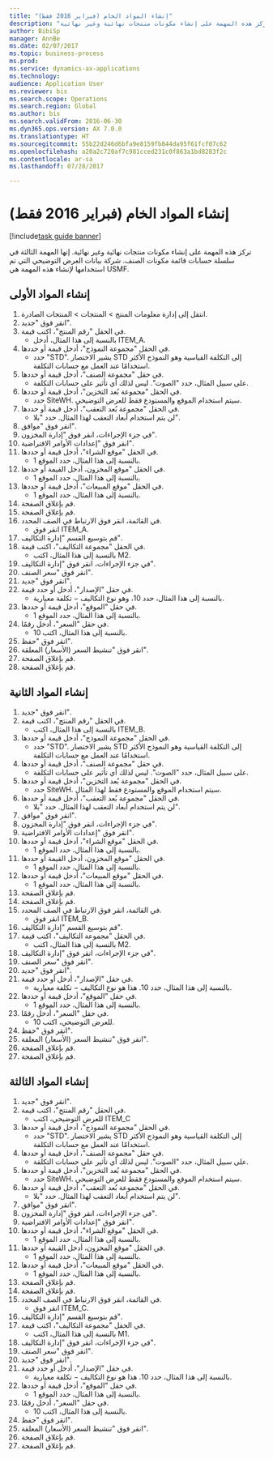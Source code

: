 ```yaml
--- 
title: "إنشاء المواد الخام (فبراير 2016 فقط)"
description: "تركز هذه المهمة على إنشاء مكونات منتجات نهائية وغير نهائية."
author: BibiSp
manager: AnnBe
ms.date: 02/07/2017
ms.topic: business-process
ms.prod: 
ms.service: dynamics-ax-applications
ms.technology: 
audience: Application User
ms.reviewer: bis
ms.search.scope: Operations
ms.search.region: Global
ms.author: bis
ms.search.validFrom: 2016-06-30
ms.dyn365.ops.version: AX 7.0.0
ms.translationtype: HT
ms.sourcegitcommit: 55b22d246d6bfa9e8159fb844da95f61fcf07c62
ms.openlocfilehash: a20a2c720af7c981cced231c0f863a1bd8283f2c
ms.contentlocale: ar-sa
ms.lasthandoff: 07/28/2017

---
```

# <a name="create-raw-materials-february-2016-only"></a>إنشاء المواد الخام (فبراير 2016 فقط)

[!include[task guide banner](../../includes/task-guide-banner.md)]

تركز هذه المهمة على إنشاء مكونات منتجات نهائية وغير نهائية. إنها المهمة الثالثة في سلسلة حسابات قائمة مكونات الصنف. شركة بيانات العرض التوضيحي التي تم استخدامها لإنشاء هذه المهمة هي USMF.‬


## <a name="create-the-first-material"></a>إنشاء المواد الأولى
1. انتقل إلى إدارة معلومات المنتج > المنتجات > المنتجات الصادرة.
2. انقر فوق "جديد".
3. في الحقل "رقم المنتج"، اكتب قيمة.
    * بالنسبة إلى هذا المثال، أدخل ITEM_A.  
4. في الحقل "مجموعة النموذج"، أدخل قيمة أو حددها.
    * حدد "STD". يشير الاختصار STD إلى التكلفة القياسية وهو النموذج الأكثر استخدامًا عند العمل مع حسابات التكلفة.  
5. في حقل "مجموعة الصنف"، أدخل قيمة أو حددها.
    * على سبيل المثال، حدد "الصوت". ليس لذلك أي تأثير على حسابات التكلفة.  
6. في الحقل "مجموعة بُعد التخزين"، أدخل قيمة أو حددها.
    * حدد SiteWH. سيتم استخدام الموقع والمستودع فقط للعرض التوضيحي.  
7. في الحقل "مجموعة بُعد التعقب"، أدخل قيمة أو حددها.
    * لن يتم استخدام أبعاد التعقب لهذا المثال. حدد "بلا".  
8. انقر فوق "موافق".
9. في جزء الإجراءات‬، انقر فوق "إدارة المخزون".
10. انقر فوق "إعدادات الأوامر الافتراضية".
11. في الحقل "موقع الشراء"، أدخل قيمة أو حددها.
    * بالنسبة إلى هذا المثال، حدد الموقع 1.  
12. في الحقل "موقع المخزون، أدخل القيمة أو حددها.
    * بالنسبة إلى هذا المثال، حدد الموقع 1.  
13. في الحقل "موقع المبيعات"، أدخل قيمة أو حددها.
    * بالنسبة إلى هذا المثال، حدد الموقع 1.  
14. قم بإغلاق الصفحة.
15. قم بإغلاق الصفحة.
16. في القائمة، انقر فوق الارتباط في الصف المحدد.
    * انقر فوق ITEM_A.  
17. قم بتوسيع القسم "إدارة التكاليف".
18. في الحقل "مجموعة التكاليف‬"، اكتب قيمة.
    * بالنسبة إلى هذا المثال، اكتب M2.  
19. في جزء الإجراءات، انقر فوق "إدارة التكاليف‬".
20. انقر فوق "سعر الصنف".
21. انقر فوق "جديد".
22. في حقل "الإصدار"، أدخل أو حدد قيمة.
    * بالنسبة إلى هذا المثال، حدد 10، وهو نوع التكاليف − تكلفة معيارية.‬  
23. في حقل "الموقع"، أدخل قيمة أو حددها.
    * بالنسبة إلى هذا المثال، حدد الموقع 1.  
24. في حقل "السعر"، أدخل رقمًا.
    * بالنسبة إلى هذا المثال، اكتب 10.  
25. انقر فوق "حفظ".
26. انقر فوق "تنشيط السعر (الأسعار) المعلقة".
27. قم بإغلاق الصفحة.
28. قم بإغلاق الصفحة.

## <a name="create-the-second-material"></a>إنشاء المواد الثانية
1. انقر فوق "جديد".
2. في الحقل "رقم المنتج"، اكتب قيمة.
    * بالنسبة إلى هذا المثال، اكتب ITEM_B.  
3. في الحقل "مجموعة النموذج"، أدخل قيمة أو حددها.
    * حدد "STD". يشير الاختصار STD إلى التكلفة القياسية وهو النموذج الأكثر استخدامًا عند العمل مع حسابات التكلفة.  
4. في حقل "مجموعة الصنف"، أدخل قيمة أو حددها.
    * على سبيل المثال، حدد "الصوت". ليس لذلك أي تأثير على حسابات التكلفة.  
5. في الحقل "مجموعة بُعد التخزين"، أدخل قيمة أو حددها.
    * حدد SiteWH. سيتم استخدام الموقع والمستودع فقط لهذا المثال.  
6. في الحقل "مجموعة بُعد التعقب"، أدخل قيمة أو حددها.
    * لن يتم استخدام أبعاد التعقب لهذا المثال. حدد "بلا".  
7. انقر فوق "موافق".
8. في جزء الإجراءات‬، انقر فوق "إدارة المخزون".
9. انقر فوق "إعدادات الأوامر الافتراضية".
10. في الحقل "موقع الشراء"، أدخل قيمة أو حددها.
    * بالنسبة إلى هذا المثال، حدد الموقع 1.  
11. في الحقل "موقع المخزون، أدخل القيمة أو حددها.
    * بالنسبة إلى هذا المثال، حدد الموقع 1.  
12. في الحقل "موقع المبيعات"، أدخل قيمة أو حددها.
    * بالنسبة إلى هذا المثال، حدد الموقع 1.  
13. قم بإغلاق الصفحة.
14. قم بإغلاق الصفحة.
15. في القائمة، انقر فوق الارتباط في الصف المحدد.
    * انقر فوق ITEM_B.  
16. قم بتوسيع القسم "إدارة التكاليف".
17. في الحقل "مجموعة التكاليف‬"، اكتب قيمة.
    * بالنسبة إلى هذا المثال، اكتب M2.  
18. في جزء الإجراءات، انقر فوق "إدارة التكاليف‬".
19. انقر فوق "سعر الصنف".
20. انقر فوق "جديد".
21. في حقل "الإصدار"، أدخل أو حدد قيمة.
    * بالنسبة إلى هذا المثال، حدد 10. هذا هو نوع التكاليف − تكلفة معيارية.  
22. في حقل "الموقع"، أدخل قيمة أو حددها.
    * بالنسبة إلى هذا المثال، حدد الموقع 1.  
23. في حقل "السعر"، أدخل رقمًا.
    * للعرض التوضيحي، اكتب 10.  
24. انقر فوق "حفظ".
25. انقر فوق "تنشيط السعر (الأسعار) المعلقة".
26. قم بإغلاق الصفحة.
27. قم بإغلاق الصفحة.

## <a name="create-the-third-material"></a>إنشاء المواد الثالثة
1. انقر فوق "جديد".
2. في الحقل "رقم المنتج"، اكتب قيمة.
    * للعرض التوضيحي، اكتب ITEM_C  
3. في الحقل "مجموعة النموذج"، أدخل قيمة أو حددها.
    * حدد "STD". يشير الاختصار STD إلى التكلفة القياسية وهو النموذج الأكثر استخدامًا عند العمل مع حسابات التكلفة.  
4. في حقل "مجموعة الصنف"، أدخل قيمة أو حددها.
    * على سبيل المثال، حدد "الصوت". ليس لذلك أي تأثير على حسابات التكلفة.  
5. في الحقل "مجموعة بُعد التخزين"، أدخل قيمة أو حددها.
    * حدد SiteWH. سيتم استخدام الموقع والمستودع فقط للعرض التوضيحي.  
6. في الحقل "مجموعة بُعد التعقب"، أدخل قيمة أو حددها.
    * لن يتم استخدام أبعاد التعقب لهذا المثال. حدد "بلا".  
7. انقر فوق "موافق".
8. في جزء الإجراءات‬، انقر فوق "إدارة المخزون".
9. انقر فوق "إعدادات الأوامر الافتراضية".
10. في الحقل "موقع الشراء"، أدخل قيمة أو حددها.
    * بالنسبة إلى هذا المثال، حدد الموقع 1.  
11. في الحقل "موقع المخزون، أدخل القيمة أو حددها.
    * بالنسبة إلى هذا المثال، حدد الموقع 1.  
12. في الحقل "موقع المبيعات"، أدخل قيمة أو حددها.
    * بالنسبة إلى هذا المثال، حدد الموقع 1.  
13. قم بإغلاق الصفحة.
14. قم بإغلاق الصفحة.
15. في القائمة، انقر فوق الارتباط في الصف المحدد.
    * انقر فوق ITEM_C.  
16. قم بتوسيع القسم "إدارة التكاليف".
17. في الحقل "مجموعة التكاليف‬"، اكتب قيمة.
    * بالنسبة إلى هذا المثال، اكتب M1.  
18. في جزء الإجراءات، انقر فوق "إدارة التكاليف‬".
19. انقر فوق "سعر الصنف".
20. انقر فوق "جديد".
21. في حقل "الإصدار"، أدخل أو حدد قيمة.
    * بالنسبة إلى هذا المثال، حدد 10. هذا هو نوع التكاليف − تكلفة معيارية.  
22. في حقل "الموقع"، أدخل قيمة أو حددها.
    * بالنسبة إلى هذا المثال، حدد الموقع 1.  
23. في حقل "السعر"، أدخل رقمًا.
    * بالنسبة إلى هذا المثال، اكتب 10.  
24. انقر فوق "حفظ".
25. انقر فوق "تنشيط السعر (الأسعار) المعلقة".
26. قم بإغلاق الصفحة.
27. قم بإغلاق الصفحة.


